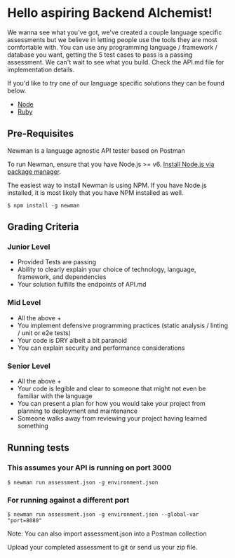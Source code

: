 # Hello aspiring Backend Alchemist!

We wanna see what you've got, we've created a couple language specific assessments but we believe in letting people use the tools they are most comfortable with. You can use any programming language / framework / database you want, getting the 5 test cases to pass is a passing assessment. We can't wait to see what you build. Check the API.md file for implementation details.

If you'd like to try one of our language specific solutions they can be found below.
- [Node](https://github.com/pgalchemy/players-api-skeleton)
- [Ruby](https://github.com/pgalchemy/players-api-ruby)

## Pre-Requisites

Newman is a language agnostic API tester based on Postman

To run Newman, ensure that you have Node.js >= v6. [Install Node.js via package manager](https://nodejs.org/en/download/package-manager/).

The easiest way to install Newman is using NPM. If you have Node.js installed, it is most likely that you have NPM installed as well.

```console
$ npm install -g newman
```

## Grading Criteria
### Junior Level
- Provided Tests are passing
- Ability to clearly explain your choice of technology, language, framework, and dependencies
- Your solution fulfills the endpoints of API.md
### Mid Level
- All the above + 
- You implement defensive programming practices (static analysis / linting / unit or e2e tests)
- Your code is DRY albeit a bit paranoid
- You can explain security and performance considerations
### Senior Level
- All the above +
- Your code is legible and clear to someone that might not even be familiar with the language
- You can present a plan for how you would take your project from planning to deployment and maintenance
- Someone walks away from reviewing your project having learned something 

## Running tests

### This assumes your API is running on port 3000

```console
$ newman run assessment.json -g environment.json
```

### For running against a different port

```console
$ newman run assessment.json -g environment.json --global-var "port=8080"
```

Note: You can also import assessment.json into a Postman collection

Upload your completed assessment to git or send us your zip file.
